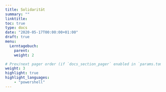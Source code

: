 ```yaml
---
title: Solidarität
summary: ""
linktitle: 
toc: true
type: docs
date: "2020-05-17T00:00:00+01:00"
draft: true
menu:
  Lerntagebuch:
    parent:
    weight: 2

# Prev/next pager order (if `docs_section_pager` enabled in `params.toml`)
weight: 3
highlight: true
highlight_languages: 
    - "powershell" 
---
```

 